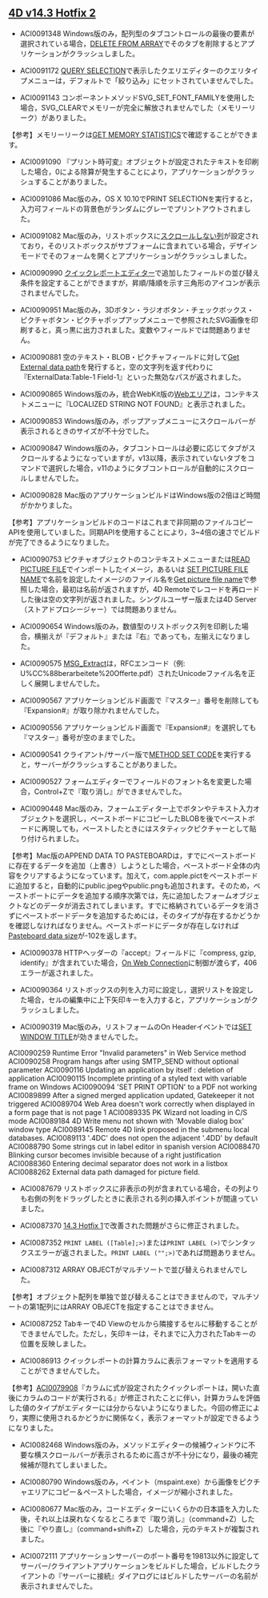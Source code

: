 [4D v14.3 Hotfix 2](http://forums.4d.fr/Post/FR/15945962/1/15945963)
---
* ACI0091348 Windows版のみ，配列型のタブコントロールの最後の要素が選択されている場合，[DELETE FROM ARRAY](http://doc.4d.com/4Dv14/4D/14.3/DELETE-FROM-ARRAY.301-1697569.ja.html)でそのタブを削除するとアプリケーションがクラッシュしました。

* ACI0091172 [QUERY SELECTION](http://doc.4d.com/4Dv14/4D/14.3/QUERY-SELECTION.301-1697129.ja.html)で表示したクエリエディターのクエリタイプメニューは，デフォルトで「絞り込み」にセットされていませんでした。

* ACI0091143 コンポーネントメソッドSVG_SET_FONT_FAMILYを使用した場合，SVG_CLEARでメモリーが完全に解放されませんでした（メモリーリーク）がありました。

【参考】メモリーリークは[GET MEMORY STATISTICS](http://doc.4d.com/4Dv14/4D/14.3/GET-MEMORY-STATISTICS.301-1696594.ja.html)で確認することができます。

* ACI0091090 『プリント時可変』オブジェクトが設定されたテキストを印刷した場合，0による除算が発生することにより，アプリケーションがクラッシュすることがありました。

* ACI0091086 Mac版のみ，OS X 10.10でPRINT SELECTIONを実行すると，入力可フィールドの背景色がランダムにグレーでプリントアウトされました。

* ACI0091082 Mac版のみ，リストボックスに[スクロールしない列](http://doc.4d.com/4Dv14/4D/14.3/List-box-specific-properties.300-1705526.ja.html)が設定されており，そのリストボックスがサブフォームに含まれている場合，デザインモードでそのフォームを開くとアプリケーションがクラッシュしました。

* ACI0090990 [クイックレポートエディター](http://doc.4d.com/4Dv14/4D/14.3/Sorting-report-records.300-1705505.ja.html)で追加したフィールドの並び替え条件を設定することができますが，昇順/降順を示す三角形のアイコンが表示されませんでした。

* ACI0090951 Mac版のみ，3Dボタン・ラジオボタン・チェックボックス・ピクチャボタン・ピクチャポップアップメニューで参照されたSVG画像を印刷すると，真っ黒に出力されました。変数やフィールドでは問題ありません。

* ACI0090881 空のテキスト・BLOB・ピクチャフィールドに対して[Get External data path](http://doc.4d.com/4Dv14/4D/14.3/Get-external-data-path.301-1697422.ja.html)を発行すると，空の文字列を返す代わりに『ExternalData:Table-1 Field-1』といった無効なパスが返されました。

* ACI0090865 Windows版のみ，統合WebKit版の[Webエリア](http://doc.4d.com/4Dv14/4D/14.3/Web-areas.300-1705532.ja.html)は，コンテキストメニューに『LOCALIZED STRING NOT FOUND』と表示されました。

* ACI0090853 Windows版のみ，ポップアップメニューにスクロールバーが表示されるときのサイズが不十分でした。

* ACI0090847 Windows版のみ，タブコントロールは必要に応じてタブがスクロールするようになっていますが，v13以降，表示されていないタブをコマンドで選択した場合，v11のようにタブコントロールが自動的にスクロールしませんでした。

* ACI0090828 Mac版のアプリケーションビルドはWindows版の2倍ほど時間がかかりました。

【参考】アプリケーションビルドのコードはこれまで非同期のファイルコピーAPIを使用していました。同期APIを使用することにより，3~4倍の速さでビルドが完了できるようになりました。

* ACI0090753 ピクチャオブジェクトのコンテキストメニューまたは[READ PICTURE FILE](http://doc.4d.com/4Dv14/4D/14.3/READ-PICTURE-FILE.301-1697053.ja.html)でインポートしたイメージ，あるいは [SET PICTURE FILE NAME](http://doc.4d.com/4Dv14/4D/14.3/SET-PICTURE-FILE-NAME.301-1697034.ja.html)で名前を設定したイメージのファイル名を[Get picture file name](http://doc.4d.com/4Dv14/4D/14.3/Get-picture-file-name.301-1697031.ja.html)で参照した場合，最初は名前が返されますが，4D Remoteでレコードを再ロードした後は空の文字列が返されました。シングルユーザー版または4D Server（ストアドプロシージャー）では問題ありません。

* ACI0090654 Windows版のみ，数値型のリストボックス列を印刷した場合，横揃えが『デフォルト』または『右』であっても，左揃えになりました。

* ACI0090575 [MSG_Extract](http://doc.4d.com/4Dv14/4D-Internet-Commands/14/MSG-Extract.301-1237863.ja.html)は，RFCエンコード（例: U%CC%88berarbeitete%20Offerte.pdf）されたUnicodeファイル名を正しく展開しませんでした。

* ACI0090567 アプリケーションビルド画面で『マスター』番号を削除しても『Expansion#』が取り除かれませんでした。

* ACI0090556 アプリケーションビルド画面で『Expansion#』を選択しても『マスター』番号が空のままでした。

* ACI0090541 クライアント/サーバー版で[METHOD SET CODE](http://doc.4d.com/4Dv14/4D/14.3/METHOD-SET-CODE.301-1696574.ja.html)を実行すると，サーバーがクラッシュすることがありました。

* ACI0090527 フォームエディターでフィールドのフォント名を変更した場合，Control+Zで『取り消し』ができませんでした。

* ACI0090448 Mac版のみ，フォームエディター上でボタンやテキスト入力オブジェクトを選択し，ペーストボードにコピーしたBLOBを後でペーストボードに再現しても，ペーストしたときにはスタティックピクチャーとして貼り付けられました。

【参考】Mac版のAPPEND DATA TO PASTEBOARDは，すでにペーストボードに存在するデータを追加（上書き）しようとした場合，ペーストボード全体の内容をクリアするようになっています。加えて，com.apple.pictをペーストボードに追加すると，自動的にpublic.jpegやpublic.pngも追加されます。そのため，ペーストボートにデータを追加する順序次第では，先に追加したフォームオブジェクトなどのデータが消去されてしまいます。すでに格納されているデータを消さずにペーストボードデータを追加するためには，そのタイプが存在するかどうかを確認しなければなりません。ペーストボードにデータが存在しなければ[Pasteboard data size](http://doc.4d.com/4Dv14/4D/14.3/Pasteboard-data-size.301-1697028.ja.html)が-102を返します。

* ACI0090378 HTTPヘッダーの『accept』フィールドに『compress, gzip, identify』が含まれていた場合，[On Web Connection](http://doc.4d.com/4Dv14/4D/14.3/On-Web-Connection-Database-Method.300-1697689.ja.html)に制御が渡らず，406エラーが返されました。

* ACI0090364 リストボックスの列を入力可に設定し，選択リストを設定した場合，セルの編集中に上下矢印キーを入力すると，アプリケーションがクラッシュしました。

* ACI0090319 Mac版のみ，リストフォームのOn Headerイベントでは[SET WINDOW TITLE](http://doc.4d.com/4Dv14/4D/14.3/SET-WINDOW-TITLE.301-1697737.ja.html)が効きませんでした。

ACI0090259 Runtime Error "Invalid parameters" in Web Service method
ACI0090258 Program hangs after using SMTP_SEND without optional parameter
ACI0090116 Updating an application by itself : deletion of application
ACI0090115 Incomplete printing of a styled text with variable frame on Windows
ACI0090094 'SET PRINT OPTION' to a PDF not working
ACI0089899 After a signed merged application updated, Gatekeeper it not triggered
ACI0089704 Web Area doesn't work correctly when displayed in a form page that is not page 1
ACI0089335 PK Wizard not loading in C/S mode
ACI0089184 4D Write menu not shown with 'Movable dialog box' window type
ACI0089145 Remote 4D link proposed in the submenu local databases.
ACI0089113 '.4DC' does not open the adjacent '.4DD' by default
ACI0088790 Some strings cut in label editor in spanish version
ACI0088470 Blinking cursor becomes invisible because of a right justification
ACI0088360 Entering decimal separator does not work in a listbox
ACI0088262 External data path damaged for picture field.

* ACI0087679 リストボックスに非表示の列が含まれている場合，その列よりも右側の列をドラッグしたときに表示される列の挿入ポイントが間違っていました。

* ACI0087370 [14.3 Hotfix 1](http://www.4d.com/jp/blog/about-14-3-hf1.html)で改善された問題がさらに修正されました。

* ACI0087352 ```PRINT LABEL ([Table];>)```または```PRINT LABEL (>)```でシンタックスエラーが返されました。```PRINT LABEL ("";>)```であれば問題ありません。

* ACI0087312 ARRAY OBJECTがマルチソートで並び替えられませんでした。

【参考】オブジェクト配列を単独で並び替えることはできませんので，マルチソートの第1配列にはARRAY OBJECTを指定することはできません。

* ACI0087252 Tabキーで4D Viewのセルから隣接するセルに移動することができませんでした。ただし，矢印キーは，それまでに入力されたTabキーの位置を反映しました。

* ACI0086913 クイックレポートの計算カラムに表示フォーマットを適用することができませんでした。

【参考】[ACI0079908](http://www.4d.com/jp/blog/about-13-2-hotfix-2.html)『カラムに式が設定されたクイックレポートは，開いた直後にカラムのコードが実行される』が修正されたことに伴い，計算カラムを評価した値のタイプがエディターには分からないようになりました。今回の修正により，実際に使用されるかどうかに関係なく，表示フォーマットが設定できるようになりました。

* ACI0082468 Windows版のみ，メソッドエディターの候補ウィンドウに不要な横スクロールバーが表示されるために高さが不十分になり，最後の補完候補が隠れてしまいました。

* ACI0080790 Windows版のみ，ペイント（mspaint.exe）から画像をピクチャエリアにコピー＆ペーストした場合，イメージが縮小されました。

* ACI0080677 Mac版のみ，コードエディターにいくらかの日本語を入力した後，それ以上は戻れなくなるところまで『取り消し』（command+Z）した後に『やり直し』（command+shift+Z）した場合，元のテキストが複製されました。

* ACI0072111 アプリケーションサーバーのポート番号を19813以外に設定してサーバー/クライアントアプリケーションをビルドした場合，ビルドしたクライアントの『サーバーに接続』ダイアログにはビルドしたサーバーの名前が表示されませんでした。
